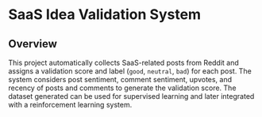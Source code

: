 # SaaS Idea Validation System

## Overview

This project automatically collects SaaS-related posts from Reddit and assigns a validation score and label (`good`, `neutral`, `bad`) for each post. The system considers post sentiment, comment sentiment, upvotes, and recency of posts and comments to generate the validation score. The dataset generated can be used for supervised learning and later integrated with a reinforcement learning system.
